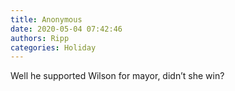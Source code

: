 ```yaml
---
title: Anonymous
date: 2020-05-04 07:42:46
authors: Ripp
categories: Holiday
---
```


 Well he supported Wilson for mayor, didn’t she win?